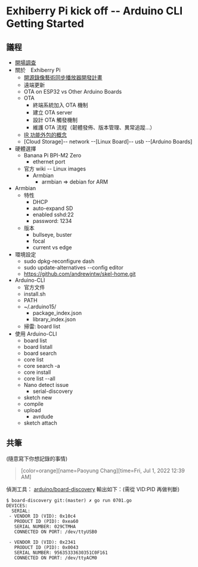 # Exhiberry Pi kick off -- Arduino CLI Getting Started


## 議程

* [開場調查](https://rate.cx/rate?QEaptd)
* 關於　Exhiberry Pi
    * [開源錄像藝術同步播放器開發計畫](https://hackmd.io/@openlabtaipei/S1U7nC3q8)
    * 遠端更新
    * OTA on ESP32 vs Other Arduino Boards
    * OTA
        * 終端系統加入 OTA 機制
        * 建立 OTA server
        * 設計 OTA 觸發機制
        * 維護 OTA 流程（韌體發佈、版本管理、異常追蹤...）
    * [IR 功能外包的概念](https://gw.alicdn.com/imgextra/i1/739771706/TB20I4FotbJ8KJjy1zjXXaqapXa_!!739771706.png)
    * [Cloud Storage]-- network --[Linux Board]-- usb --[Arduino Boards]
* 硬體選擇
    * Banana Pi BPI-M2 Zero
        * ethernet port
    * 官方 wiki -- Linux images
        * Armbian
            * armbian => debian for ARM
* Armbian
    * 特性
        * DHCP
        * auto-expand SD 
        * enabled sshd:22
        * password: 1234
    * 版本
        * bullseye, buster 
        * focal
        * current vs edge
* 環境設定
    * sudo dpkg-reconfigure dash
    * sudo update-alternatives --config editor
    * https://github.com/andrewintw/skel-home.git
* Arduino-CLI
    * 官方文件
    * install.sh
    * PATH
    * ~/.arduino15/
        * package_index.json
        * library_index.json 
    * 掃雷: board list
* 使用 Arduino-CLI
    * board list
    * board listall
    * board search
    * core list
    * core search -a
    * core install
    * core list --all
    * Nano detect issue
        * serial-discovery
    * sketch new
    * compile
    * upload
        * avrdude
    * sketch attach


## 共筆

(隨意寫下你想記錄的事情)
>[color=orange][name=Paoyung Chang][time=Fri, Jul 1, 2022 12:39 AM]

偵測工具： [arduino/board-discovery](https://github.com/arduino/board-discovery)
輸出如下：(需從 VID:PID 再做判斷)
```shell
$ board-discovery git:(master) ✗ go run 0701.go
DEVICES:
  SERIAL:
 - VENDOR ID (VID): 0x10c4
   PRODUCT ID (PID): 0xea60
   SERIAL NUMBER: 029CTMHA
   CONNECTED ON PORT: /dev/ttyUSB0

 - VENDOR ID (VID): 0x2341
   PRODUCT ID (PID): 0x0043
   SERIAL NUMBER: 95635333630351C0F161
   CONNECTED ON PORT: /dev/ttyACM0
```

